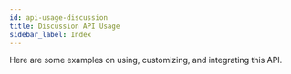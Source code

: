 ```yaml
---
id: api-usage-discussion
title: Discussion API Usage
sidebar_label: Index
---
```


Here are some examples on using, customizing, and integrating this API.